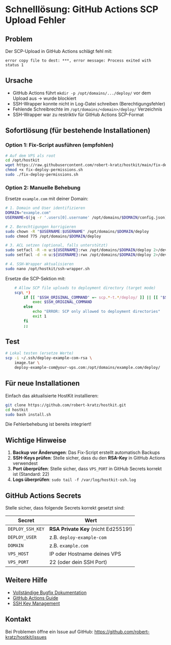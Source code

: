# Schnelllösung: GitHub Actions SCP Upload Fehler

## Problem

Der SCP-Upload in GitHub Actions schlägt fehl mit:

```
error copy file to dest: ***, error message: Process exited with status 1
```

## Ursache

-   GitHub Actions führt `mkdir -p /opt/domains/.../deploy/` vor dem Upload aus → wurde blockiert
-   SSH-Wrapper konnte nicht in Log-Datei schreiben (Berechtigungsfehler)
-   Fehlende Schreibrechte im `/opt/domains/<domain>/deploy/` Verzeichnis
-   SSH-Wrapper war zu restriktiv für GitHub Actions SCP-Format

## Sofortlösung (für bestehende Installationen)

### Option 1: Fix-Script ausführen (empfohlen)

```bash
# Auf dem VPS als root
cd /opt/hostkit
wget https://raw.githubusercontent.com/robert-kratz/hostkit/main/fix-deploy-permissions.sh
chmod +x fix-deploy-permissions.sh
sudo ./fix-deploy-permissions.sh
```

### Option 2: Manuelle Behebung

Ersetze `example.com` mit deiner Domain:

```bash
# 1. Domain und User identifizieren
DOMAIN="example.com"
USERNAME=$(jq -r '.users[0].username' /opt/domains/$DOMAIN/config.json)

# 2. Berechtigungen korrigieren
sudo chown -R "$USERNAME:$USERNAME" /opt/domains/$DOMAIN/deploy
sudo chmod 775 /opt/domains/$DOMAIN/deploy

# 3. ACL setzen (optional, falls unterstützt)
sudo setfacl -R -m u:${USERNAME}:rwx /opt/domains/$DOMAIN/deploy 2>/dev/null || true
sudo setfacl -d -m u:${USERNAME}:rwx /opt/domains/$DOMAIN/deploy 2>/dev/null || true

# 4. SSH-Wrapper aktualisieren
sudo nano /opt/hostkit/ssh-wrapper.sh
```

Ersetze die SCP-Sektion mit:

```bash
    # Allow SCP file uploads to deployment directory (target mode)
    scp\ *)
        if [[ "$SSH_ORIGINAL_COMMAND" =~ scp.*-t.*/deploy/ ]] || [[ "$SSH_ORIGINAL_COMMAND" =~ scp.*-t.*deploy/ ]]; then
            exec $SSH_ORIGINAL_COMMAND
        else
            echo "ERROR: SCP only allowed to deployment directories"
            exit 1
        fi
        ;;
```

## Test

```bash
# Lokal testen (ersetze Werte)
scp -i ~/.ssh/deploy-example-com-rsa \
    image.tar \
    deploy-example-com@your-vps.com:/opt/domains/example.com/deploy/
```

## Für neue Installationen

Einfach das aktualisierte HostKit installieren:

```bash
git clone https://github.com/robert-kratz/hostkit.git
cd hostkit
sudo bash install.sh
```

Die Fehlerbehebung ist bereits integriert!

## Wichtige Hinweise

1. **Backup vor Änderungen**: Das Fix-Script erstellt automatisch Backups
2. **SSH-Keys prüfen**: Stelle sicher, dass du den **RSA-Key** in GitHub Actions verwendest
3. **Port überprüfen**: Stelle sicher, dass `VPS_PORT` in GitHub Secrets korrekt ist (Standard: 22)
4. **Logs überprüfen**: `sudo tail -f /var/log/hostkit-ssh.log`

## GitHub Actions Secrets

Stelle sicher, dass folgende Secrets korrekt gesetzt sind:

| Secret           | Wert                                 |
| ---------------- | ------------------------------------ |
| `DEPLOY_SSH_KEY` | **RSA Private Key** (nicht Ed25519!) |
| `DEPLOY_USER`    | z.B. `deploy-example-com`            |
| `DOMAIN`         | z.B. `example.com`                   |
| `VPS_HOST`       | IP oder Hostname deines VPS          |
| `VPS_PORT`       | 22 (oder dein SSH Port)              |

## Weitere Hilfe

-   [Vollständige Bugfix Dokumentation](./BUGFIX_SCP_UPLOAD_PERMISSIONS.md)
-   [GitHub Actions Guide](./GITHUB_ACTIONS_DEPLOYMENT.md)
-   [SSH Key Management](./SSH_KEY_MANAGEMENT.md)

## Kontakt

Bei Problemen öffne ein Issue auf GitHub:
https://github.com/robert-kratz/hostkit/issues
